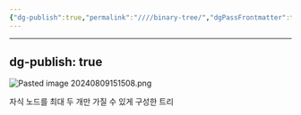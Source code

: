 ```yaml
---
{"dg-publish":true,"permalink":"////binary-tree/","dgPassFrontmatter":true}
---
```



---
dg-publish: true
---
![Pasted image 20240809151508.png](/img/user/%EC%B2%A8%EB%B6%80%ED%8C%8C%EC%9D%BC/Pasted%20image%2020240809151508.png)

자식 노드를 최대 두 개만 가질 수 있게 구성한 트리